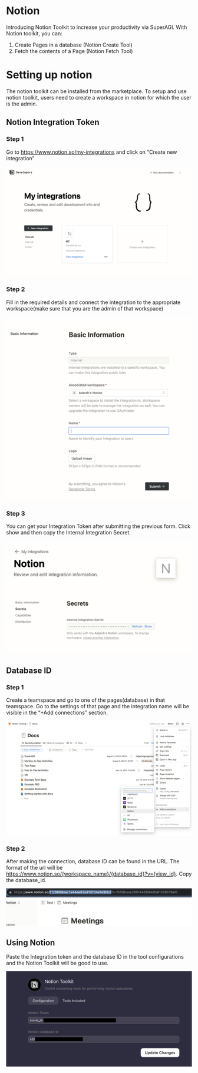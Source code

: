 # Notion

Introducing Notion Toolkit to increase your productivity via SuperAGI. With Notion toolkit, you can:

1. Create Pages in a database (Notion Create Tool)
2. Fetch the contents of a Page (Notion Fetch Tool)

# Setting up notion

The notion toolkit can be installed from the marketplace. To setup and use notion toolkit, users need to create a workspace in notion for which the user is the admin.

## Notion Integration Token

### Step 1

Go to https://www.notion.so/my-integrations and click on “Create new integration”

![alt_text](/../assets/images/NOTION1.png)

### Step 2

Fill in the required details and connect the integration to the appropriate workspace(make sure that you are the admin of that workspace)

![alt_text](/../assets/images/NOTION2.png)

### Step 3

You can get your Integration Token after submitting the previous form. Click show and then copy the Internal Integration Secret.


![alt_text](/../assets/images/NOTION3.png)

## Database ID

### Step 1

Create a teamspace and go to one of the pages(database) in that teamspace. Go to the settings of that page and the integration name will be visible in the “+Add connections” section.

![alt_text](/../assets/images/NOTION4.png)

### Step 2

After making the connection, database ID can be found in the URL. The format of the url will be https://www.notion.so/{workspace_name}/{database_id}?v={view_id}.
Copy the database_id.

![alt_text](/../assets/images/NOTION5.png)

## Using Notion

Paste the Integration token and the database ID in the tool configurations and the Notion Toolkit will be good to use.

![alt_text](/../assets/images/NOTION6.png)